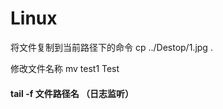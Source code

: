 # 									Linux

将文件复制到当前路径下的命令
cp ../Destop/1.jpg .

修改文件名称
mv test1 Test

#### tail -f 文件路径名  （日志监听）　



